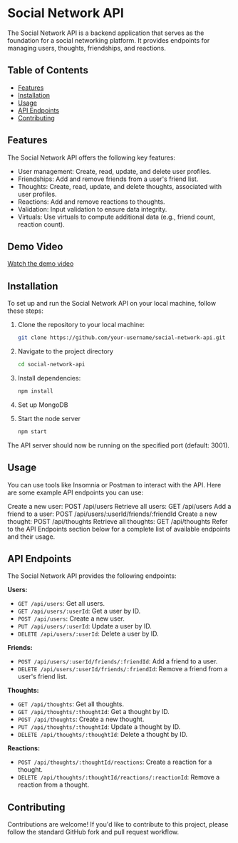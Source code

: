 # Social Network API

The Social Network API is a backend application that serves as the foundation for a social networking platform. It provides endpoints for managing users, thoughts, friendships, and reactions.

## Table of Contents

- [Features](#features)
- [Installation](#installation)
- [Usage](#usage)
- [API Endpoints](#api-endpoints)
- [Contributing](#contributing)

## Features

The Social Network API offers the following key features:

- User management: Create, read, update, and delete user profiles.
- Friendships: Add and remove friends from a user's friend list.
- Thoughts: Create, read, update, and delete thoughts, associated with user profiles.
- Reactions: Add and remove reactions to thoughts.
- Validation: Input validation to ensure data integrity.
- Virtuals: Use virtuals to compute additional data (e.g., friend count, reaction count).

## Demo Video

[Watch the demo video](https://drive.google.com/file/d/1SGhaapAA1tEZeej_87DxjFkAmO7rJWNz/view?usp=sharing)


## Installation

To set up and run the Social Network API on your local machine, follow these steps:

1. Clone the repository to your local machine:

   ```bash
   git clone https://github.com/your-username/social-network-api.git
   ```
2. Navigate to the project directory
    ```bash
    cd social-network-api
    ```
3. Install dependencies:
    ```bash
    npm install
    ```
4. Set up MongoDB

5. Start the node server
    ```bash
    npm start
    ```
The API server should now be running on the specified port (default: 3001).

## Usage
You can use tools like Insomnia or Postman to interact with the API. Here are some example API endpoints you can use:

Create a new user: POST /api/users
Retrieve all users: GET /api/users
Add a friend to a user: POST /api/users/:userId/friends/:friendId
Create a new thought: POST /api/thoughts
Retrieve all thoughts: GET /api/thoughts
Refer to the API Endpoints section below for a complete list of available endpoints and their usage.

## API Endpoints

The Social Network API provides the following endpoints:

**Users:**

- `GET /api/users`: Get all users.
- `GET /api/users/:userId`: Get a user by ID.
- `POST /api/users`: Create a new user.
- `PUT /api/users/:userId`: Update a user by ID.
- `DELETE /api/users/:userId`: Delete a user by ID.

**Friends:**

- `POST /api/users/:userId/friends/:friendId`: Add a friend to a user.
- `DELETE /api/users/:userId/friends/:friendId`: Remove a friend from a user's friend list.

**Thoughts:**

- `GET /api/thoughts`: Get all thoughts.
- `GET /api/thoughts/:thoughtId`: Get a thought by ID.
- `POST /api/thoughts`: Create a new thought.
- `PUT /api/thoughts/:thoughtId`: Update a thought by ID.
- `DELETE /api/thoughts/:thoughtId`: Delete a thought by ID.

**Reactions:**

- `POST /api/thoughts/:thoughtId/reactions`: Create a reaction for a thought.
- `DELETE /api/thoughts/:thoughtId/reactions/:reactionId`: Remove a reaction from a thought.

## Contributing
Contributions are welcome! If you'd like to contribute to this project, please follow the standard GitHub fork and pull request workflow.
